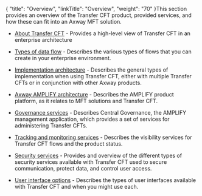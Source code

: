 {
    "title": "Overview",
    "linkTitle": "Overview",
    "weight": "70"
}This section provides an overview of the Transfer CFT product, provided services, and how these can fit into an Axway MFT solution.

-   [About Transfer CFT](about_transfer_cft) - Provides a high-level view of Transfer CFT in an enterprise architecture
-   [Types of data flow](c_data_flow_descrpt) - Describes the various types of flows that you can create in your enterprise environment.
-   [Implementation architecture](c_use_cases_cft) - Describes the general types of implementation when using Transfer CFT, either with multiple Transfer CFTs or in conjunction with other Axway products.
-   [Axway AMPLIFY architecture](suite_architecture) - Describes the AMPLIFY product platform, as it relates to MFT solutions and Transfer CFT.
-   [Governance services](c_cg_concepts) - Describes Central Governance, the AMPLIFY management application, which provides a set of services for administering Transfer CFTs.
-   [Tracking and monitoring services](monitor_and_tracking_services) - Describes the visibility services for Transfer CFT flows and the product status.
-   [Security services](intro_security) - Provides and overview of the different types of security services available with Transfer CFT used to secure communication, protect data, and control user access.
-   [User interface options](intro_user_interfaces) - Describes the types of user interfaces available with Transfer CFT and when you might use each.
